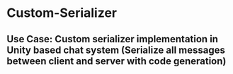 # Custom-Serializer
 ## Use Case: Custom serializer implementation in Unity based chat system (Serialize all messages between client and server with code generation)

